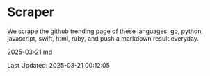 # Scraper

We scrape the github trending page of these languages: go, python, javascript, swift, html, ruby, and push a markdown result everyday.

[2025-03-21.md](https://github.com/henson/Scraper/blob/master/2025-03-21.md)

Last Updated: 2025-03-21 00:12:05
